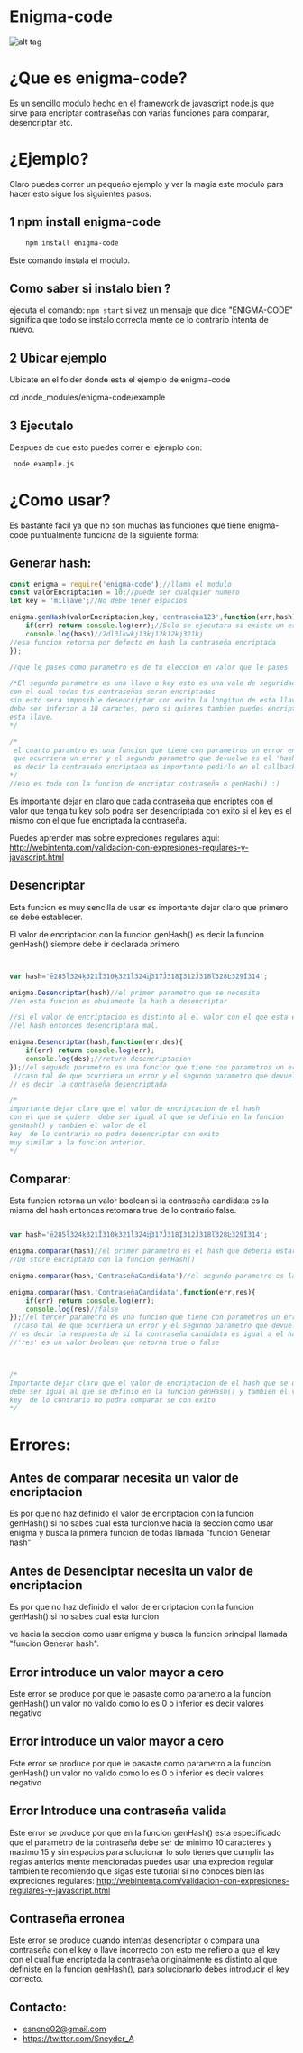 # Enigma-code

![alt tag](http://www.enigma-replica.com/LampPanel/NewLampFilmEnigma6Web.jpg)


# ¿Que es enigma-code?

Es un sencillo modulo hecho en el framework de javascript node.js que sirve para encriptar contraseñas con varias funciones para comparar, desencriptar etc.

# ¿Ejemplo?

 Claro puedes correr un pequeño ejemplo y ver la magia este modulo para hacer esto sigue los siguientes pasos:

## 1 npm install enigma-code

```sh 
	npm install enigma-code
```

Este comando instala el modulo.

## Como saber si instalo bien ?

ejecuta el comando: `npm start`
si vez un mensaje que dice "ENIGMA-CODE"
significa que todo se instalo correcta mente de lo contrario
intenta de nuevo.


## 2 Ubicar ejemplo
Ubicate en el folder donde esta el ejemplo de enigma-code

cd /node_modules/enigma-code/example 

## 3 Ejecutalo
Despues de que esto puedes correr el ejemplo  con:

```sh
 node example.js
```

# ¿Como usar?
Es bastante facil ya que no son muchas las funciones que tiene enigma-code puntualmente funciona de la siguiente forma:

## Generar hash:

```javascript
const enigma = require('enigma-code');//llama el modulo 
const valorEncriptacion = 10;//puede ser cualquier numero
let key = 'millave';//No debe tener espacios

enigma.genHash(valorEncriptacion,key,'contraseña123',function(err,hash){
	if(err) return console.log(err);//Solo se ejecutara si existe un error
	console.log(hash)//2dl3lkwkj13kj12k12kj321kj
//esa funcion retorna por defecto en hash la contraseña encriptada
});

//que le pases como parametro es de tu eleccion en valor que le pases

/*El segundo parametro es una llave o key esto es una vale de seguridad 
con el cual todas tus contraseñas seran encriptadas
sin esto sera imposible desencriptar con exito la longitud de esta llave
debe ser inferior a 10 caractes, pero si quieres tambien puedes encriptar
esta llave.
*/

/*
 el cuarto paramtro es una funcion que tiene con parametros un error en caso tal de
 que ocurriera un error y el segundo parametro que devuelve es el 'hash' 
 es decir la contraseña encriptada es importante pedirlo en el callback de la funcion
*/
//eso es todo con la funcion de encriptar contraseña o genHash() :)
```

Es importante dejar en claro que cada contraseña que encriptes
con el valor que tenga tu key solo podra ser desencriptada con 
exito si el key es el mismo con el que fue encriptada la contraseña.

Puedes aprender mas sobre expreciones regulares aqui: http://webintenta.com/validacion-con-expresiones-regulares-y-javascript.html


## Desencriptar
Esta funcion es muy sencilla de usar es importante dejar claro que primero se debe establecer.

El valor de encriptacion con la funcion genHash() 
es decir la funcion genHash() siempre debe ir declarada primero


```javascript


var hash='ē285ĺ324ķ321Ĭ310ķ321ĺ324ĳ317Ĵ318Į312Ĵ318ľ328Ŀ329İ314';

enigma.Desencriptar(hash)//el primer parametro que se necesita
//en esta funcion es obviamente la hash a desencriptar

//si el valor de encriptacion es distinto al el valor con el que esta encriptado 
//el hash entonces desencriptara mal.

enigma.Desencriptar(hash,function(err,des){
	if(err) return console.log(err);
	console.log(des);//return desencriptacion
});//el segundo parametro es una funcion que tiene con parametros un error en
 //caso tal de que ocurriera un error y el segundo parametro que devuelve es 'des'
// es decir la contraseña desencriptada

/*
importante dejar claro que el valor de encriptacion de el hash
con el que se quiere  debe ser igual al que se definio en la funcion
genHash() y tambien el valor de el 
key  de lo contrario no podra desencriptar con exito
muy similar a la funcion anterior.
*/ 

```

## Comparar:
Esta funcion retorna un valor boolean si la contraseña candidata 
es la misma del hash entonces retornara true de lo contrario false.

```javascript

var hash='ē285ĺ324ķ321Ĭ310ķ321ĺ324ĳ317Ĵ318Į312Ĵ318ľ328Ŀ329İ314';

enigma.comparar(hash)//el primer parametro es el hash que deberia estar en tu
//DB store encriptado con la funcion genHash()

enigma.comparar(hash,'ContraseñaCandidata')//el segundo parametro es la contraseña candidata con la que se intenta validar

enigma.comparar(hash,'ContraseñaCandidata',function(err,res){
	if(err) return console.log(err);
	console.log(res)//false
});//el tercer parametro es una funcion que tiene con parametros un error en
 //caso tal de que ocurriera un error y el segundo parametro que devuelve es 'res'
// es decir la respuesta de si la contraseña candidata es igual a el hash o no 
//'res' es un valor boolean que retorna true o false



/*
Importante dejar claro que el valor de encriptacion de el hash que se quiere compara 
debe ser igual al que se definio en la funcion genHash() y tambien el valor de el 
key  de lo contrario no podra comparar se con exito
*/
```


# Errores:

## Antes de comparar necesita un valor de encriptacion

Es por que no haz definido el valor de encriptacion con la funcion 
genHash() si no sabes cual esta funcion:ve hacia la seccion como usar enigma y busca 
la primera funcion de todas llamada "funcion Generar hash"


## Antes de Desenciptar necesita un valor de encriptacion

Es por que no haz definido el valor de encriptacion con la funcion genHash() 
si no sabes cual esta funcion

ve hacia la seccion como usar enigma y busca la funcion principal
llamada "funcion Generar hash".


## Error introduce un valor mayor a cero

Este error se produce por que le pasaste como parametro a la funcion genHash()
un valor no valido como lo es 0 o inferior es decir valores negativo


## Error introduce un valor mayor a cero

Este error se produce por que le pasaste como parametro a la funcion genHash()
un valor no valido como lo es 0 o inferior es decir valores negativo

## Error Introduce una contraseña valida

Este error se produce por que en la funcion genHash() esta especificado que el 
parametro de la contraseña debe ser de minimo 10 caracteres y maximo 15 y sin espacios
para solucionar lo solo tienes que cumplir las reglas anterios mente mencionadas
puedes usar una exprecion regular tambien te recomiendo que sigas este tutorial 
si no conoces bien las expreciones regulares: http://webintenta.com/validacion-con-expresiones-regulares-y-javascript.html 

## Contraseña erronea

Este error se produce cuando intentas desencriptar o compara una contraseña 
con el key o llave incorrecto con esto me refiero a que el key con el cual 
fue encriptada la contraseña originalmente es distinto al que definiste en la funcion genHash(), para solucionarlo debes introducir el key correcto.



## Contacto:
- esnene02@gmail.com 
- https://twitter.com/Sneyder_A 
